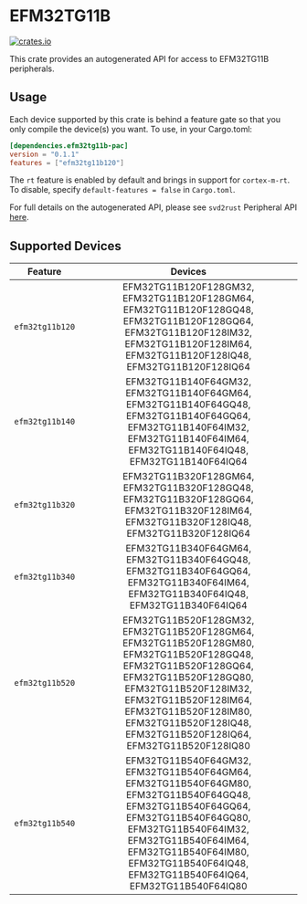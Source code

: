 # EFM32TG11B
    
[![crates.io](https://img.shields.io/crates/v/efm32tg11b-pac?label=efm32tg11b)](https://crates.io/crates/efm32tg11b-pac)

This crate provides an autogenerated API for access to EFM32TG11B peripherals.

## Usage

Each device supported by this crate is behind a feature gate so that you only
compile the device(s) you want. To use, in your Cargo.toml:

```toml
[dependencies.efm32tg11b-pac]
version = "0.1.1"
features = ["efm32tg11b120"]
```

The `rt` feature is enabled by default and brings in support for `cortex-m-rt`.
To disable, specify `default-features = false` in `Cargo.toml`.

For full details on the autogenerated API, please see `svd2rust` Peripheral API [here].
  
[here]: https://docs.rs/svd2rust/0.24.0/svd2rust/#peripheral-api

## Supported Devices
| Feature | Devices |
|:-----:|:-------:|    
|`efm32tg11b120`|EFM32TG11B120F128GM32, EFM32TG11B120F128GM64, EFM32TG11B120F128GQ48, EFM32TG11B120F128GQ64, EFM32TG11B120F128IM32, EFM32TG11B120F128IM64, EFM32TG11B120F128IQ48, EFM32TG11B120F128IQ64|
|`efm32tg11b140`|EFM32TG11B140F64GM32, EFM32TG11B140F64GM64, EFM32TG11B140F64GQ48, EFM32TG11B140F64GQ64, EFM32TG11B140F64IM32, EFM32TG11B140F64IM64, EFM32TG11B140F64IQ48, EFM32TG11B140F64IQ64|
|`efm32tg11b320`|EFM32TG11B320F128GM64, EFM32TG11B320F128GQ48, EFM32TG11B320F128GQ64, EFM32TG11B320F128IM64, EFM32TG11B320F128IQ48, EFM32TG11B320F128IQ64|
|`efm32tg11b340`|EFM32TG11B340F64GM64, EFM32TG11B340F64GQ48, EFM32TG11B340F64GQ64, EFM32TG11B340F64IM64, EFM32TG11B340F64IQ48, EFM32TG11B340F64IQ64|
|`efm32tg11b520`|EFM32TG11B520F128GM32, EFM32TG11B520F128GM64, EFM32TG11B520F128GM80, EFM32TG11B520F128GQ48, EFM32TG11B520F128GQ64, EFM32TG11B520F128GQ80, EFM32TG11B520F128IM32, EFM32TG11B520F128IM64, EFM32TG11B520F128IM80, EFM32TG11B520F128IQ48, EFM32TG11B520F128IQ64, EFM32TG11B520F128IQ80|
|`efm32tg11b540`|EFM32TG11B540F64GM32, EFM32TG11B540F64GM64, EFM32TG11B540F64GM80, EFM32TG11B540F64GQ48, EFM32TG11B540F64GQ64, EFM32TG11B540F64GQ80, EFM32TG11B540F64IM32, EFM32TG11B540F64IM64, EFM32TG11B540F64IM80, EFM32TG11B540F64IQ48, EFM32TG11B540F64IQ64, EFM32TG11B540F64IQ80|
